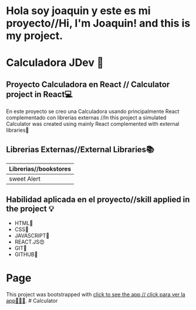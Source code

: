 # Hola soy joaquin y este es mi proyecto//Hi, I'm Joaquin! and this is my project.
# Calculadora JDev 🚀
## Proyecto Calculadora en React // Calculator project in React💻
En este proyecto se creo una Calculadora  usando principalmente React complementado con librerias externas //In this project a simulated Calculator was created using mainly React complemented with external libraries🎁

## Librerias Externas//External Libraries📚
| Librerias//bookstores  
| ------ |
| sweet Alert | 

## Habilidad aplicada en el proyecto//skill applied in the project 💡
- HTML🧱
- CSS🎨
- JAVASCRIPT🍭
- REACT.JS😍
- GIT🔧
- GITHUB💾
# Page

This project was bootstrapped with [click to see the app // click para ver la app🚀🚀🚀](https://calculator-jdev.netlify.app).
#   C a l c u l a t o r  
 